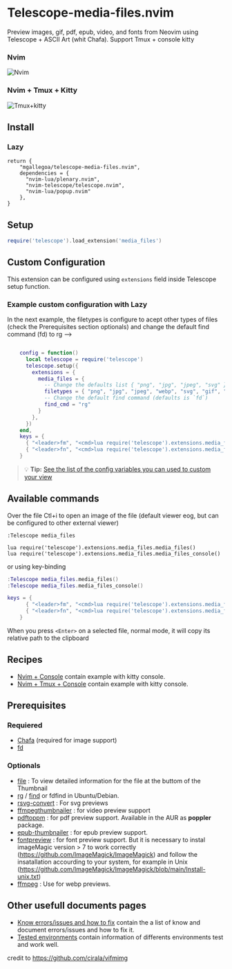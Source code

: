 # Telescope-media-files.nvim
Preview images, gif, pdf, epub, video, and fonts from Neovim using Telescope + ASCII Art (whit Chafa). Support Tmux + console kitty

### Nvim
![Nvim](documentation/Telescope-media-file-nvim.gif)
### Nvim + Tmux + Kitty
![Tmux+kitty](documentation/Telescope-media-file-tmux-kitty.gif)

## Install
### Lazy
```Lazy
return {
    "mgallegoa/telescope-media-files.nvim",
    dependencies = {
      "nvim-lua/plenary.nvim",
      "nvim-telescope/telescope.nvim",
      "nvim-lua/popup.nvim"
    },
}
```
## Setup

``` lua
require('telescope').load_extension('media_files')

```

## Custom Configuration
This extension can be configured using `extensions` field inside Telescope setup function.

### Example custom configuration with Lazy
In the next example, the filetypes is configure to acept other types of files (check the Prerequisites section optionals) and change the default find command (fd) to rg -->
```lua

    config = function()
      local telescope = require('telescope')
      telescope.setup({
        extensions = {
          media_files = {
            -- Change the defaults list { "png", "jpg", "jpeg", "svg" },
            filetypes = { "png", "jpg", "jpeg", "webp", "svg", "gif", "pdf", "epub", "ttf", "mp4", "3gp", "mpeg" },
            -- Change the default find command (defaults is `fd`)
            find_cmd = "rg"
          }
        },
      })
    end,
    keys = {
      { "<leader>fm", "<cmd>lua require('telescope').extensions.media_files.media_files()<cr>" },
      { "<leader>fn", "<cmd>lua require('telescope').extensions.media_files.media_files_console()<cr>" },
    }

```
> 💡 **Tip:** [See the list of the config variables you can used to custom your view](documents/config_variables.md)

## Available commands
Over the file Ctl+i to open an image of the file (default viewer eog, but can be configured to other external viewer)
```viml
:Telescope media_files

lua require('telescope').extensions.media_files.media_files()
lua require('telescope').extensions.media_files.media_files_console()
```
or using key-binding
```lua
:Telescope media_files.media_files()
:Telescope media_files.media_files_console()

keys = {
      { "<leader>fm", "<cmd>lua require('telescope').extensions.media_files.media_files()<cr>" },
      { "<leader>fn", "<cmd>lua require('telescope').extensions.media_files.media_files_console()<cr>" },
    }
```

When you press `<Enter>` on a selected file, normal mode, it will copy its relative path to the clipboard

## Recipes
* [Nvim + Console](documentation/recipes_nvim_console.md) contain example with kitty console.
* [Nvim + Tmux + Console](documentation/recipes_nvim_tmux_console.md) contain example with kitty console.


## Prerequisites
### Requiered
* [Chafa](https://hpjansson.org/chafa/) (required for image support)
* [fd](https://manpages.ubuntu.com/manpages/focal/man1/fdfind.1.html)
### Optionals
* [file](https://github.com/file/file) : To view detailed information for the file at the buttom of the Thumbnail
* [rg](https://github.com/BurntSushi/ripgrep) / [find](https://man7.org/linux/man-pages/man1/find.1.html) or fdfind in Ubuntu/Debian.
* [rsvg-convert](https://manpages.ubuntu.com/manpages/trusty/man1/rsvg-convert.1.html) : For svg previews
* [ffmpegthumbnailer](https://github.com/dirkvdb/ffmpegthumbnailer) : for video preview support
* [pdftoppm](https://linux.die.net/man/1/pdftoppm) : for pdf preview support. Available in the AUR as **poppler** package.
* [epub-thumbnailer](https://github.com/marianosimone/epub-thumbnailer) : for epub preview support.
* [fontpreview](https://github.com/sdushantha/fontpreview) : for font preview support. But it is necessary to instal imageMagic version > 7 to work correctly (https://github.com/ImageMagick/ImageMagick) and follow the insatallation accourding to your system, for example in Unix (https://github.com/ImageMagick/ImageMagick/blob/main/Install-unix.txt)
* [ffmpeg](https://www.ffmpeg.org/) : Use for webp previews.

## Other usefull documents pages
* [Know errors/issues and how to fix](documentation/errors_issues_knows.md) contain the a list of know and document errors/issues and how to fix it.
* [Tested environments](documentation/tested_environments.md) contain information of differents environments test and work well.



credit to https://github.com/cirala/vifmimg
